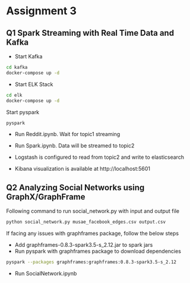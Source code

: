 # Assignment 3

## Q1 Spark Streaming with Real Time Data and Kafka

- Start Kafka
```bash
cd kafka
docker-compose up -d
```

- Start ELK Stack
```bash
cd elk
docker-compose up -d
```

Start pyspark
```bash
pyspark
```

- Run Reddit.ipynb. Wait for topic1 streaming

- Run Spark.ipynb. Data will be streamed to topic2

- Logstash is configured to read from topic2 and write to elasticsearch

- Kibana visualization is available at http://localhost:5601

## Q2 Analyzing Social Networks using GraphX/GraphFrame

Following command to run social_network.py with input and output file

```bash
python social_network.py musae_facebook_edges.csv output.csv
```

If facing any issues with graphframes package, follow the below steps
- Add graphframes-0.8.3-spark3.5-s_2.12.jar to spark jars
- Run pyspark with graphframes package to download dependencies

```bash
pyspark --packages graphframes:graphframes:0.8.3-spark3.5-s_2.12
```

- Run SocialNetwork.ipynb
